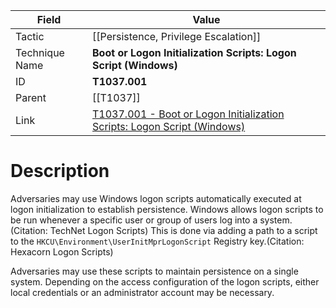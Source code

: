 
|Field|Value|
|---|---|
|Tactic|[[Persistence,  Privilege Escalation]]|
|Technique Name|**Boot or Logon Initialization Scripts: Logon Script (Windows)**|
|ID|**T1037.001**|
|Parent|[[T1037]]|
|Link|[T1037.001 - Boot or Logon Initialization Scripts: Logon Script (Windows)](https://attack.mitre.org/techniques/T1037/001)|

# Description

Adversaries may use Windows logon scripts automatically executed at logon initialization to establish persistence. Windows allows logon scripts to be run whenever a specific user or group of users log into a system.(Citation: TechNet Logon Scripts) This is done via adding a path to a script to the <code>HKCU\Environment\UserInitMprLogonScript</code> Registry key.(Citation: Hexacorn Logon Scripts)

Adversaries may use these scripts to maintain persistence on a single system. Depending on the access configuration of the logon scripts, either local credentials or an administrator account may be necessary. 